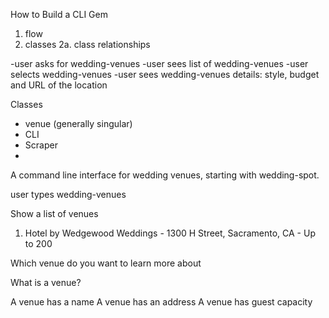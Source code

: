 How to Build a CLI Gem

1. flow
2. classes
  2a. class relationships

-user asks for wedding-venues
-user sees list of wedding-venues
-user selects wedding-venues
-user sees wedding-venues details: style, budget and URL of the location

Classes
- venue (generally singular)
- CLI
- Scraper
- 

A command line interface for wedding venues, starting with wedding-spot.

user types wedding-venues

Show a list of venues
  1. Hotel by Wedgewood Weddings - 1300 H Street, Sacramento, CA - Up to 200

Which venue do you want to learn more about

What is a venue?

A venue has a name A venue has an address A venue has guest capacity